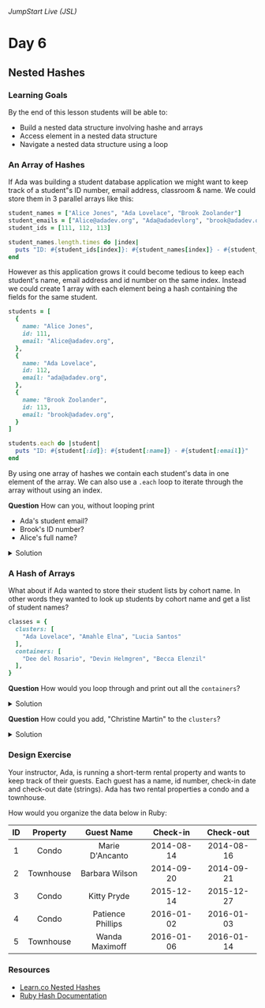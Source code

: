 _JumpStart Live (JSL)_

# Day 6

## Nested Hashes

### Learning Goals

By the end of this lesson students will be able to:

- Build a nested data structure involving hashe and arrays
- Access element in a nested data structure
- Navigate a nested data structure using a loop

### An Array of Hashes

If Ada was building a student database application we might want to keep track of a student"s ID number, email address, classroom & name.  We could store them in 3 parallel arrays like this:

```ruby
student_names = ["Alice Jones", "Ada Lovelace", "Brook Zoolander"]
student_emails = ["Alice@adadev.org", "Ada@adadevlorg", "brook@adadev.org"]
student_ids = [111, 112, 113]

student_names.length.times do |index|
  puts "ID: #{student_ids[index]}: #{student_names[index]} - #{student_emails[index]}"
end
```

However as this application grows it could become tedious to keep each student's name, email address and id number on the same index.  Instead we could create 1 array with each element being a hash containing the fields for the same student.

```ruby
students = [
  {
    name: "Alice Jones",
    id: 111,
    email: "Alice@adadev.org",
  },
  {
    name: "Ada Lovelace",
    id: 112,
    email: "ada@adadev.org",
  },
  {
    name: "Brook Zoolander",
    id: 113,
    email: "brook@adadev.org",
  }
]

students.each do |student|
  puts "ID: #{student[:id]}: #{student[:name]} - #{student[:email]}"
end
```

By using one array of hashes we contain each student's data in one element of the array.  We can also use a `.each` loop to iterate through the array without using an index.


**Question** How can you, without looping print

- Ada's student email?
- Brook's ID number?
- Alice's full name?

<details>
<summary>Solution</summary>

```ruby
# Ada's student email
puts students[1][:email]

# Brook's ID number
puts students[-1][:id]

# Alice's Full name
puts students.first[:name]
```

</details>

### A Hash of Arrays

What about if Ada wanted to store their student lists by cohort name.  In other words they wanted to look up students by cohort name and get a list of student names?


```ruby
classes = {
  clusters: [
    "Ada Lovelace", "Amahle Elna", "Lucia Santos"
  ],
  containers: [
    "Dee del Rosario", "Devin Helmgren", "Becca Elenzil"
  ],
}
```

**Question** How would you loop through and print out all the `containers`?

<details>
<summary>Solution</summary>

```ruby
classes[:containers].each do |student|
  puts student
end
```
</details>


**Question** How could you add, "Christine Martin" to the `clusters`?

<details>
<summary>Solution</summary>

```ruby
classes[:containers].each do |student|
  puts student
end
```
</details>

### Design Exercise

Your instructor, Ada, is running a short-term rental property and wants to keep track of their guests.  Each guest has a name, id number, check-in date and check-out date (strings).  Ada has two rental properties a condo and a townhouse.

How would you organize the data below in Ruby:

**ID**|**Property**|**Guest Name**|**Check-in**|**Check-out**
:-----:|:-----:|:-----:|:-----:|:-----:
1|Condo|Marie D'Ancanto|2014-08-14|2014-08-16
2|Townhouse|Barbara Wilson|2014-09-20|2014-09-21
3|Condo|Kitty Pryde|2015-12-14|2015-12-27
4|Condo|Patience Phillips|2016-01-02|2016-01-03
5|Townhouse|Wanda Maximoff|2016-01-06|2016-01-14



### Resources

- [Learn.co Nested Hashes](https://learn.co/lessons/nested-hashes-intro)
- [Ruby Hash Documentation](https://ruby-doc.org/core/Hash.html)